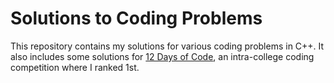 # Solutions to Coding Problems

This repository contains my solutions for various coding problems in C++. It also includes some solutions for [12 Days of Code](https://www.notion.so/12-Days-of-Code-cef33370cb3f4f138e93d80c89395b40), an intra-college coding competition where I ranked 1st.
